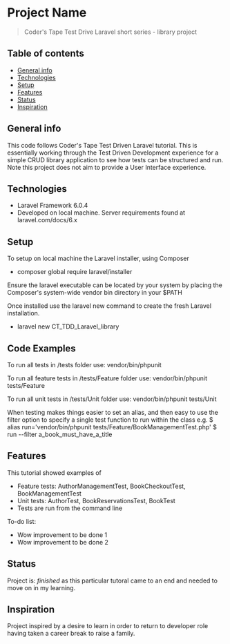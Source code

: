 # Project Name
> Coder's Tape Test Drive Laravel short series - library project

## Table of contents
* [General info](#general-info)
* [Technologies](#technologies)
* [Setup](#setup)
* [Features](#features)
* [Status](#status)
* [Inspiration](#inspiration)

## General info
This code follows Coder's Tape Test Driven Laravel tutorial. This is essentially working through the Test Driven Development experience for a simple CRUD library application to see how tests can be structured and run.
Note this project does not aim to provide a User Interface experience.

## Technologies
* Laravel Framework 6.0.4
* Developed on local machine. Server requirements found at laravel.com/docs/6.x

## Setup
To setup on local machine the Laravel installer, using Composer
* composer global require laravel/installer

Ensure the laravel executable can be located by your system by placing the Composer's system-wide vendor bin directory in your $PATH

Once installed use the laravel new command to create the fresh Laravel installation.
* laravel new CT_TDD_Laravel_library

## Code Examples
To run all tests in /tests folder use:
vendor/bin/phpunit

To run all feature tests in /tests/Feature folder use:
vendor/bin/phpunit tests/Feature 

To run all unit tests in /tests/Unit folder use:
vendor/bin/phpunit tests/Unit

When testing makes things easier to set an alias, and then easy to use the filter option to specify a single test function to run within the class e.g.
$ alias run='vendor/bin/phpunit tests/Feature/BookManagementTest.php'
$ run --filter a_book_must_have_a_title

## Features
This tutorial showed examples of
* Feature tests: AuthorManagementTest, BookCheckoutTest,  BookManagementTest
* Unit tests: AuthorTest, BookReservationsTest, BookTest
* Tests are run from the command line

To-do list:
* Wow improvement to be done 1
* Wow improvement to be done 2

## Status
Project is: _finished_ as this particular tutoral came to an end and needed to move on in my learning.

## Inspiration
Project inspired by a desire to learn in order to return to developer role having taken a career break to raise a family.
